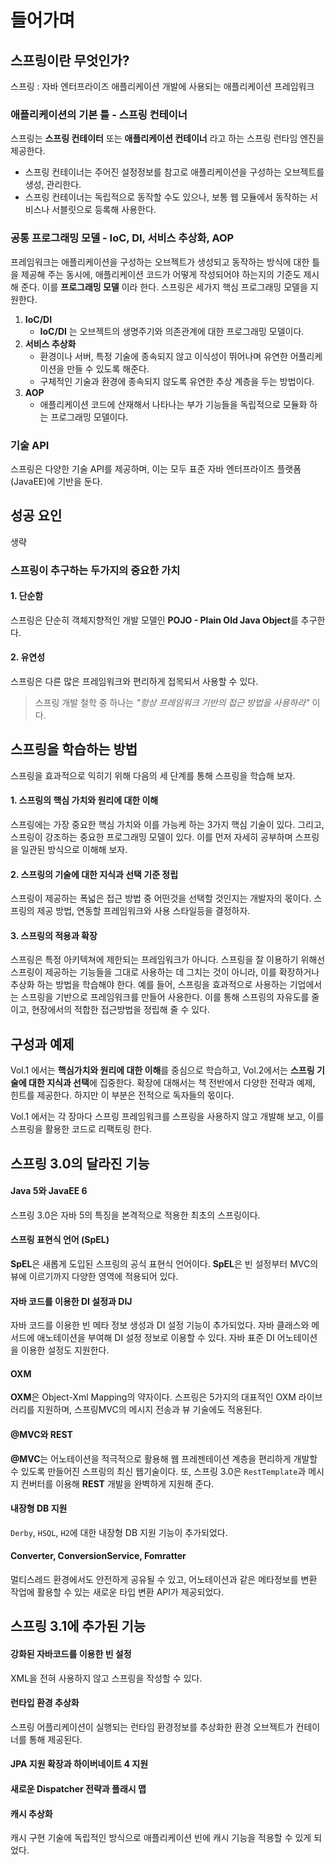 # 들어가며

## 스프링이란 무엇인가?

스프링 : 자바 엔터프라이즈 애플리케이션 개발에 사용되는 애플리케이션 프레임워크

### 애플리케이션의 기본 틀 - 스프링 컨테이너

스프링는 **스프링 컨테이터** 또는 **애플리케이션 컨테이너** 라고 하는 스프링 런타임 엔진을 제공한다. 
- 스프링 컨테이너는 주어진 설정정보를 참고로 애플리케이션을 구성하는 오브젝트를 생성, 관리한다. 
- 스프링 컨테이너는 독립적으로 동작할 수도 있으나, 보통 웹 모듈에서 동작하는 서비스나 서블릿으로 등록해 사용한다.

### 공통 프로그래밍 모델 - IoC, DI, 서비스 추상화, AOP

프레임워크는 애플리케이션을 구성하는 오브젝트가 생성되고 동작하는 방식에 대한 틀을 제공해 주는 동시에, 애플리케이션 코드가 어떻게 작성되어야 하는지의 기준도 제시해 준다. 이를 **프로그래밍 모델** 이라 한다. 스프링은 세가지 핵심 프로그래밍 모델을 지원한다.

1. **IoC/DI**
	- **IoC/DI** 는 오브젝트의 생명주기와 의존관계에 대한 프로그래밍 모델이다.
2. **서비스 추상화**
	- 환경이나 서버, 특정 기술에 종속되지 않고 이식성이 뛰어나며 유연한 어플리케이션을 만들 수 있도록 해준다.
	- 구체적인 기술과 환경에 종속되지 않도록 유연한 추상 계층을 두는 방법이다.
3. **AOP**
	- 애플리케이션 코드에 산재해서 나타나는 부가 기능들을 독립적으로 모듈화 하는 프로그래밍 모델이다.

### 기술 API 

스프링은 다양한 기술 API를 제공하며, 이는 모두 표준 자바 엔터프라이즈 플랫폼 (JavaEE)에 기반을 둔다.

## 성공 요인

생략

### 스프링이 추구하는 두가지의 중요한 가치

#### 1. 단순함
스프링은 단순히 객체지향적인 개발 모델인 **POJO - Plain Old Java Object**를 추구한다.

#### 2. 유연성
스프링은 다른 많은 프레임워크와 편리하게 접목되서 사용할 수 있다.

> 스프링 개발 철학 중 하나는 *"항상 프레임워크 기반의 접근 방법을 사용하라"* 이다.

## 스프링을 학습하는 방법

스프링을 효과적으로 익히기 위해 다음의 세 단계를 통해 스프링을 학습해 보자.

#### 1. 스프링의 핵심 가치와 원리에 대한 이해
 스프링에는 가장 중요한 핵심 가치와 이를 가능케 하는 3가지 핵심 기술이 있다. 그리고, 스프링이 강조하는 중요한 프로그래밍 모델이 있다. 이를 먼저 자세히 공부하며 스프링을 일관된 방식으로 이해해 보자.

#### 2. 스프링의 기술에 대한 지식과 선택 기준 정립
스프링이 제공하는 폭넓은 접근 방법 중 어떤것을 선택할 것인지는 개발자의 몫이다. 스프링의 제공 방법, 연동할 프레임워크와 사용 스타일등을 결정하자.

#### 3. 스프링의 적용과 확장
스프링은 특정 아키텍쳐에 제한되는 프레임워크가 아니다. 스프링을 잘 이용하기 위해선 스프링이 제공하는 기능들을 그대로 사용하는 데 그치는 것이 아니라, 이를 확장하거나 추상화 하는 방법을 학습해야 한다. 
예를 들어, 스프링을 효과적으로 사용하는 기업에서는 스프링을 기반으로 프레임워크를 만들어 사용한다. 이를 통해 스프링의 자유도를 줄이고, 현장에서의 적합한 접근방법을 정립해 줄 수 있다.

## 구성과 예제

Vol.1 에서는 **핵심가치와 원리에 대한 이해**를 중심으로 학습하고, Vol.2에서는 **스프링 기술에 대한 지식과 선택**에 집중한다. 확장에 대해서는 책 전반에서 다양한 전략과 예제, 힌트를 제공한다. 하지만 이 부분은 전적으로 독자들의 몫이다.

Vol.1 에서는 각 장마다 스프링 프레임워크를 스프링을 사용하지 않고 개발해 보고, 이를 스프링을 활용한 코드로 리팩토링 한다.

## 스프링 3.0의 달라진 기능

#### Java 5와 JavaEE 6
스프링 3.0은 자바 5의 특징을 본격적으로 적용한 최초의 스프링이다. 

#### 스프링 표현식 언어 (SpEL)
**SpEL**은 새롭게 도입된 스프링의 공식 표현식 언어이다.
**SpEL**은 빈 설정부터 MVC의 뷰에 이르기까지 다양한 영역에 적용되어 있다.

#### 자바 코드를 이용한 DI 설정과 DIJ
자바 코드를 이용한 빈 메타 정보 생성과 DI 설정 기능이 추가되었다. 자바 클래스와 메서드에 애노테이션을 부여해 DI 설정 정보로 이용할 수 있다. 자바 표준 DI 어노테이션을 이용한 설정도 지원한다.

#### OXM
**OXM**은 Object-Xml Mapping의 약자이다. 스프링은 5가지의 대표적인 OXM 라이브러리를 지원하며, 스프링MVC의 메시지 전송과 뷰 기술에도 적용된다.

#### @MVC와 REST
**@MVC**는 어노테이션을 적극적으로 활용해 웹 프레젠테이션 계층을 편리하게 개발할 수 있도록 만들어진 스프링의 최신 웹기술이다. 또, 스프링 3.0은 `RestTemplate`과 메시지 컨버터를 이용해 **REST** 개발을 완벽하게 지원해 준다.

#### 내장형 DB 지원
`Derby`, `HSQL`, `H2`에 대한 내장형 DB 지원 기능이 추가되었다.

#### Converter,  ConversionService, Fomratter
멀티스레드 환경에서도 안전하게 공유될 수 있고, 어노테이션과 같은 메타정보를 변환 작업에 활용할 수 있는 새로운 타입 변환 API가 제공되었다. 

## 스프링 3.1에 추가된 기능

#### 강화된 자바코드를 이용한 빈 설정
XML을 전혀 사용하지 않고 스프링을 작성할 수 있다.

#### 런타입 환경 추상화
스프링 어플리케이션이 실행되는 런타임 환경정보를 추상화한 환경 오브젝트가 컨테이너를 통해 제공된다.

#### JPA 지원 확장과 하이버네이트 4 지원

#### 새로운 Dispatcher 전략과 플래시 맵

#### 캐시 추상화
캐시 구현 기술에 독립적인 방식으로 애플리케이션 빈에 캐시 기능을 적용할 수 있게 되었다.
